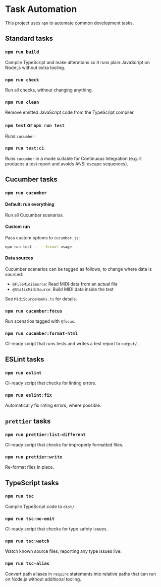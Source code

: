 # Task Automation

This project uses `npm` to automate common development tasks.

## Standard tasks

### `npm run build`

Compile TypeScript and make alterations so it runs plain JavaScript on Node.js without extra
tooling.

### `npm run check`

Run all checks, without changing anything.

### `npm run clean`

Remove emitted JavaScript code from the TypeScript compiler.

### `npm test` or `npm run test`

Runs `cucumber`.

### `npm run test:ci`

Runs `cucumber` in a mode suitable for Continuous Integration (e.g. it produces a test report and
avoids ANSI escape sequences).

## Cucumber tasks

### `npm run cucumber`

#### Default: run everything

Run all Cucumber scenarios.

#### Custom run

Pass custom options to `cucumber.js`:

```sh
npm run test -- --format usage
```

#### Data sources

Cucumber scenarios can be tagged as follows, to change where data is sourced:

- `@FileMidiSource`: Read MIDI data from an actual file
- `@StaticMidiSource`: Build MIDI data inside the test

See `MidiSourceHooks.ts` for details.

### `npm run cucumber:focus`

Run scenarios tagged with `@focus`.

### `npm run cucumber:format-html`

CI-ready script that runs tests and writes a test report to `output/`.

## ESLint tasks

### `npm run eslint`

CI-ready script that checks for linting errors.

### `npm run eslint:fix`

Automatically fix linting errors, where possible.

## `prettier` tasks

### `npm run prettier:list-different`

CI-ready script that checks for improperly formatted files.

### `npm run prettier:write`

Re-format files in place.

## TypeScript tasks

### `npm run tsc`

Compile TypeScript code to `dist/`.

### `npm run tsc:no-emit`

CI-ready script that checks for type safety issues.

### `npm run tsc:watch`

Watch known source files, reporting any type issues live.

### `npm run tsc-alias`

Convert path aliases in `require` statements into relative paths that can run on Node.js without
additional tooling.
